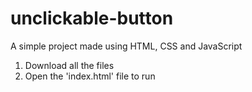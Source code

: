 # unclickable-button
A simple project made using HTML, CSS and JavaScript

1. Download all the files
2. Open the 'index.html' file to run
